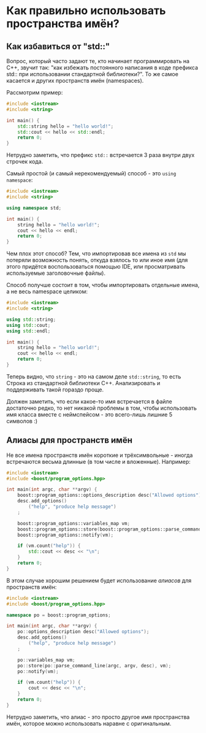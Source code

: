 Как правильно использовать пространства имён?
=============================================

Как избавиться от "std::"
-------------------------

Вопрос, который часто задают те, кто начинает программировать на C++, звучит так:
"как избежать постоянного написания в коде префикса std:: при использовании стандартной библиотеки?".
То же самое касается и других пространств имён (namespaces).

Рассмотрим пример:
```C++
#include <iostream>
#include <string>

int main() {
	std::string hello = "hello world!";
	std::cout << hello << std::endl;
	return 0;
}
```

Нетрудно заметить, что префикс `std::` встречается 3 раза внутри двух строчек кода.

Самый простой (и самый нерекомендуемый) способ - это `using namespace`:
```C++
#include <iostream>
#include <string>

using namespace std;

int main() {
	string hello = "hello world!";
	cout << hello << endl;
	return 0;
}
```

Чем плох этот способ? Тем, что импортировав все имена из `std` мы потеряли возможность понять,
откуда взялось то или иное имя (для этого придётся воспользоваться помощью IDE, или просматривать используемые заголовочные файлы).

Способ получше состоит в том, чтобы импортировать отдельные имена, а не весь namespace целиком:
```C++
#include <iostream>
#include <string>

using std::string;
using std::cout;
using std::endl;

int main() {
	string hello = "hello world!";
	cout << hello << endl;
	return 0;
}
```

Теперь видно, что `string` - это на самом деле `std::string`, то есть Строка из стандартной библиотеки C++.
Анализировать и поддерживать такой гораздо проще.

Должен заметить, что если какое-то имя встречается в файле достаточно редко,
то нет никакой проблемы в том, чтобы использовать имя класса вместе с неймспейсом -
это всего-лишь лишние 5 символов :)

Алиасы для пространств имён
---------------------------

Не все имена пространств имён короткие и трёхсимвольные - иногда встречаются весьма длинные (в том числе и вложенные).
Например:
```C++
#include <iostream>
#include <boost/program_options.hpp>

int main(int argc, char **argv) {
	boost::program_options::options_description desc("Allowed options");
	desc.add_options()
		("help", "produce help message")
	;

	boost::program_options::variables_map vm;
	boost::program_options::store(boost::program_options::parse_command_line(argc, argv, desc), vm);
	boost::program_options::notify(vm);    

	if (vm.count("help")) {
		std::cout << desc << "\n";
	}	
	return 0;
}
```

В этом случае хорошим решением будет использование *алиасов* для пространств имён:
```C++
#include <iostream>
#include <boost/program_options.hpp>

namespace po = boost::program_options;

int main(int argc, char **argv) {
	po::options_description desc("Allowed options");
	desc.add_options()
		("help", "produce help message")
	;

	po::variables_map vm;
	po::store(po::parse_command_line(argc, argv, desc), vm);
	po::notify(vm);    

	if (vm.count("help")) {
		cout << desc << "\n";
	}	
	return 0;
}
```

Нетрудно заметить, что алиас - это просто другое имя пространства имён, которое можно использовать наравне с оригинальным.
